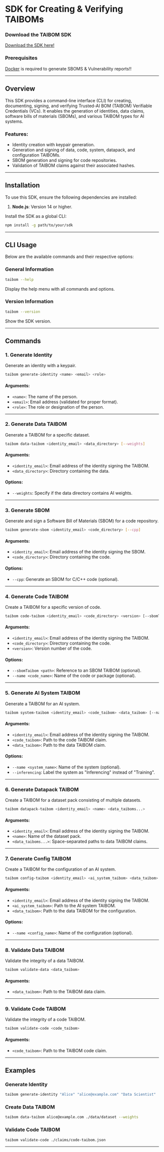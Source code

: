 # SDK for Creating & Verifying TAIBOMs

### Download the TAIBOM SDK

  <a href="/nqminds-taibom-sdk-0.0.1.tgz">
    Download the SDK here!
  </a>

### Prerequisites

[Docker](https://www.docker.com/) is required to generate SBOMS & Vulnerability reports!!

---

## Overview
This SDK provides a command-line interface (CLI) for creating, documenting, signing, and verifying Trusted-AI BOM (TAIBOM) Verifiable Credentials (VCs). It enables the generation of identities, data claims, software bills of materials (SBOMs), and various TAIBOM types for AI systems.

### Features:
- Identity creation with keypair generation.
- Generation and signing of data, code, system, datapack, and configuration TAIBOMs.
- SBOM generation and signing for code repositories.
- Validation of TAIBOM claims against their associated hashes.

---

## Installation
To use this SDK, ensure the following dependencies are installed:

1. **Node.js**: Version 14 or higher.

Install the SDK as a global CLI:
```bash
npm install -g path/to/your/sdk
```

---

## CLI Usage
Below are the available commands and their respective options:

### General Information
```bash
taibom --help
```
Display the help menu with all commands and options.

### Version Information
```bash
taibom --version
```
Show the SDK version.

---

## Commands

### 1. Generate Identity
Generate an identity with a keypair.
```bash
taibom generate-identity <name> <email> <role>
```
#### Arguments:
- `<name>`: The name of the person.
- `<email>`: Email address (validated for proper format).
- `<role>`: The role or designation of the person.

---

### 2. Generate Data TAIBOM
Generate a TAIBOM for a specific dataset.
```bash
taibom data-taibom <identity_email> <data_directory> [--weights]
```
#### Arguments:
- `<identity_email>`: Email address of the identity signing the TAIBOM.
- `<data_directory>`: Directory containing the data.

#### Options:
- `--weights`: Specify if the data directory contains AI weights.

---

### 3. Generate SBOM
Generate and sign a Software Bill of Materials (SBOM) for a code repository.
```bash
taibom generate-sbom <identity_email> <code_directory> [--cpp]
```
#### Arguments:
- `<identity_email>`: Email address of the identity signing the SBOM.
- `<code_directory>`: Directory containing the code.

#### Options:
- `--cpp`: Generate an SBOM for C/C++ code (optional).

---

### 4. Generate Code TAIBOM
Create a TAIBOM for a specific version of code.
```bash
taibom code-taibom <identity_email> <code_directory> <version> [--sbomTaibom <path>] [--name <code_name>]
```
#### Arguments:
- `<identity_email>`: Email address of the identity signing the TAIBOM.
- `<code_directory>`: Directory containing the code.
- `<version>`: Version number of the code.

#### Options:
- `--sbomTaibom <path>`: Reference to an SBOM TAIBOM (optional).
- `--name <code_name>`: Name of the code or package (optional).

---

### 5. Generate AI System TAIBOM
Generate a TAIBOM for an AI system.
```bash
taibom system-taibom <identity_email> <code_taibom> <data_taibom> [--name <system_name>] [--inferencing]
```
#### Arguments:
- `<identity_email>`: Email address of the identity signing the TAIBOM.
- `<code_taibom>`: Path to the code TAIBOM claim.
- `<data_taibom>`: Path to the data TAIBOM claim.

#### Options:
- `--name <system_name>`: Name of the system (optional).
- `--inferencing`: Label the system as "Inferencing" instead of "Training".

---

### 6. Generate Datapack TAIBOM
Create a TAIBOM for a dataset pack consisting of multiple datasets.
```bash
taibom datapack-taibom <identity_email> <name> <data_taiboms...>
```
#### Arguments:
- `<identity_email>`: Email address of the identity signing the TAIBOM.
- `<name>`: Name of the dataset pack.
- `<data_taiboms...>`: Space-separated paths to data TAIBOM claims.

---

### 7. Generate Config TAIBOM
Create a TAIBOM for the configuration of an AI system.
```bash
taibom config-taibom <identity_email> <ai_system_taibom> <data_taibom> [--name <config_name>]
```
#### Arguments:
- `<identity_email>`: Email address of the identity signing the TAIBOM.
- `<ai_system_taibom>`: Path to the AI system TAIBOM.
- `<data_taibom>`: Path to the data TAIBOM for the configuration.

#### Options:
- `--name <config_name>`: Name of the configuration (optional).

---

### 8. Validate Data TAIBOM
Validate the integrity of a data TAIBOM.
```bash
taibom validate-data <data_taibom>
```
#### Arguments:
- `<data_taibom>`: Path to the TAIBOM data claim.

---

### 9. Validate Code TAIBOM
Validate the integrity of a code TAIBOM.
```bash
taibom validate-code <code_taibom>
```
#### Arguments:
- `<code_taibom>`: Path to the TAIBOM code claim.

---

## Examples

### Generate Identity
```bash
taibom generate-identity "Alice" "alice@example.com" "Data Scientist"
```

### Create Data TAIBOM
```bash
taibom data-taibom alice@example.com ./data/dataset --weights
```

### Validate Code TAIBOM
```bash
taibom validate-code ./claims/code-taibom.json
```

---

